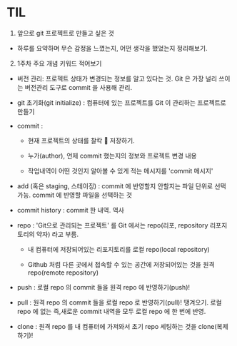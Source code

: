 # TIL
1. 앞으로 git 프로젝트로 만들고 싶은 것

- 하루를 요약하며 무슨 감정을 느꼈는지, 어떤 생각을 했었는지 정리해보기.

2. 1주차 주요 개념 키워드 적어보기

- 버전 관리: 프로젝트 상태가 변경되는 정보를 알고 있다는 것. Git 은 가장 널리 쓰이는 버전관리 도구로 commit 을 사용해 관리.

- git 초기화(git initialize) : 컴퓨터에 있는 프로젝트를 Git 이 관리하는 프로젝트로 만들기

- commit  : 

  - 현재 프로젝트의 상태를 찰칵 📸  저장하기. 

  - 누가(author), 언제 commit 했는지의 정보와 프로젝트 변경 내용

  - 작업내역이 어떤 것인지 알아볼 수 있게 적는 메시지를 'commit 메시지'

- add (혹은 staging, 스테이징) : commit 에 반영할지 안할지는 파일 단위로 선택 가능. commit 에 반영할 파일을 선택하는 것

- commit history : commit 한 내역. 역사

- repo : 'Git으로 관리되는 프로젝트' 를 Git 에서는 repo(리포, repository 리포지토리의 약자) 라고 부름. 

  - 내 컴퓨터에 저장되어있는 리포지토리를 로컬 repo(local repository)

  - Github 처럼 다른 곳에서 접속할 수 있는 공간에 저장되어있는 것을 원격 repo(remote repository)

- push : 로컬 repo 의 commit 들을 원격 repo 에 반영하기(push)! 

- pull : 원격 repo 의 commit 들을 로컬 repo 로 반영하기(pull)! 땡겨오기. 로컬 repo 에 없는 즉,새로운 commit 내역을 모두 로컬 repo 에 한 번에 반영.

- clone : 원격 repo 를 내 컴퓨터에 가져와서 초기 repo 세팅하는 것을 clone(복제하기)!
